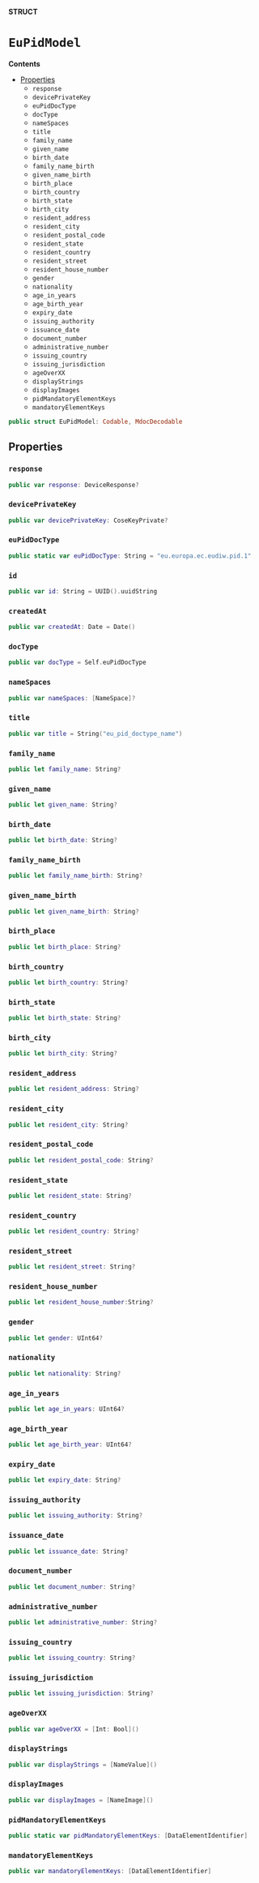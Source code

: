 **STRUCT**

# `EuPidModel`

**Contents**

- [Properties](#properties)
  - `response`
  - `devicePrivateKey`
  - `euPidDocType`
  - `docType`
  - `nameSpaces`
  - `title`
  - `family_name`
  - `given_name`
  - `birth_date`
  - `family_name_birth`
  - `given_name_birth`
  - `birth_place`
  - `birth_country`
  - `birth_state`
  - `birth_city`
  - `resident_address`
  - `resident_city`
  - `resident_postal_code`
  - `resident_state`
  - `resident_country`
  - `resident_street`
  - `resident_house_number`
  - `gender`
  - `nationality`
  - `age_in_years`
  - `age_birth_year`
  - `expiry_date`
  - `issuing_authority`
  - `issuance_date`
  - `document_number`
  - `administrative_number`
  - `issuing_country`
  - `issuing_jurisdiction`
  - `ageOverXX`
  - `displayStrings`
  - `displayImages`
  - `pidMandatoryElementKeys`
  - `mandatoryElementKeys`

```swift
public struct EuPidModel: Codable, MdocDecodable
```

## Properties
### `response`

```swift
public var response: DeviceResponse?
```

### `devicePrivateKey`

```swift
public var devicePrivateKey: CoseKeyPrivate?
```

### `euPidDocType`

```swift
public static var euPidDocType: String = "eu.europa.ec.eudiw.pid.1"
```

### `id`

```swift
public var id: String = UUID().uuidString
```

### `createdAt`

```swift
public var createdAt: Date = Date()
```

### `docType`

```swift
public var docType = Self.euPidDocType
```

### `nameSpaces`

```swift
public var nameSpaces: [NameSpace]?
```

### `title`

```swift
public var title = String("eu_pid_doctype_name")
```

### `family_name`

```swift
public let family_name: String?
```

### `given_name`

```swift
public let given_name: String?
```

### `birth_date`

```swift
public let birth_date: String?
```

### `family_name_birth`

```swift
public let family_name_birth: String?
```

### `given_name_birth`

```swift
public let given_name_birth: String?
```

### `birth_place`

```swift
public let birth_place: String?
```

### `birth_country`

```swift
public let birth_country: String?
```

### `birth_state`

```swift
public let birth_state: String?
```

### `birth_city`

```swift
public let birth_city: String?
```

### `resident_address`

```swift
public let resident_address: String?
```

### `resident_city`

```swift
public let resident_city: String?
```

### `resident_postal_code`

```swift
public let resident_postal_code: String?
```

### `resident_state`

```swift
public let resident_state: String?
```

### `resident_country`

```swift
public let resident_country: String?
```

### `resident_street`

```swift
public let resident_street: String?
```

### `resident_house_number`

```swift
public let resident_house_number:String?
```

### `gender`

```swift
public let gender: UInt64?
```

### `nationality`

```swift
public let nationality: String?
```

### `age_in_years`

```swift
public let age_in_years: UInt64?
```

### `age_birth_year`

```swift
public let age_birth_year: UInt64?
```

### `expiry_date`

```swift
public let expiry_date: String?
```

### `issuing_authority`

```swift
public let issuing_authority: String?
```

### `issuance_date`

```swift
public let issuance_date: String?
```

### `document_number`

```swift
public let document_number: String?
```

### `administrative_number`

```swift
public let administrative_number: String?
```

### `issuing_country`

```swift
public let issuing_country: String?
```

### `issuing_jurisdiction`

```swift
public let issuing_jurisdiction: String?
```

### `ageOverXX`

```swift
public var ageOverXX = [Int: Bool]()
```

### `displayStrings`

```swift
public var displayStrings = [NameValue]()
```

### `displayImages`

```swift
public var displayImages = [NameImage]()
```

### `pidMandatoryElementKeys`

```swift
public static var pidMandatoryElementKeys: [DataElementIdentifier]
```

### `mandatoryElementKeys`

```swift
public var mandatoryElementKeys: [DataElementIdentifier]
```

